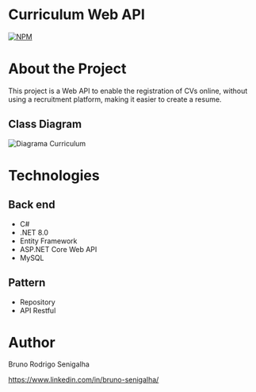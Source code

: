 # Curriculum Web API 
[![NPM](https://img.shields.io/npm/l/react)](https://github.com/BrunoSenigalha/MyCurriculum/blob/master/LICENSE) 

# About the Project

This project is a Web API to enable the registration of CVs online, without using a recruitment platform, making it easier to create a resume.


## Class Diagram
![Diagrama Curriculum](https://github.com/user-attachments/assets/35145d92-591d-40fe-a2c6-8da6ef428c50)

# Technologies
## Back end
- C#
- .NET 8.0
- Entity Framework
- ASP.NET Core Web API
- MySQL
## Pattern
- Repository
- API Restful

# Author

Bruno Rodrigo Senigalha

https://www.linkedin.com/in/bruno-senigalha/

